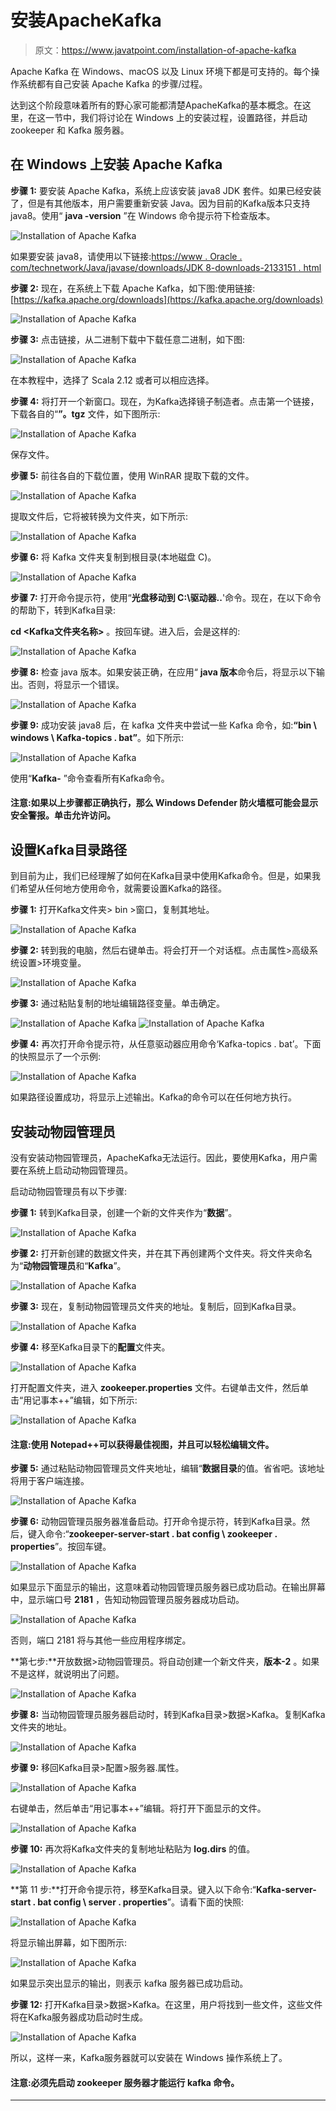 # 安装ApacheKafka

> 原文：<https://www.javatpoint.com/installation-of-apache-kafka>

Apache Kafka 在 Windows、macOS 以及 Linux 环境下都是可支持的。每个操作系统都有自己安装 Apache Kafka 的步骤/过程。

达到这个阶段意味着所有的野心家可能都清楚ApacheKafka的基本概念。在这里，在这一节中，我们将讨论在 Windows 上的安装过程，设置路径，并启动 zookeeper 和 Kafka 服务器。

## 在 Windows 上安装 Apache Kafka

**步骤 1:** 要安装 Apache Kafka，系统上应该安装 java8 JDK 套件。如果已经安装了，但是有其他版本，用户需要重新安装 Java。因为目前的Kafka版本只支持 java8。使用“ **java -version** ”在 Windows 命令提示符下检查版本。

![Installation of Apache Kafka](img/f3cd0457e9726cc996589c75527f4ccc.png)

如果要安装 java8，请使用以下链接:[https://www . Oracle . com/technetwork/Java/javase/downloads/JDK 8-downloads-2133151 . html](https://www.oracle.com/technetwork/java/javase/downloads/jdk8-downloads-2133151.html)

**步骤 2:** 现在，在系统上下载 Apache Kafka，如下图:使用链接:[https://kafka.apache.org/downloads](https://kafka.apache.org/downloads)

![Installation of Apache Kafka](img/19c12f32fb7555ebe802c6e575de8b29.png)

**步骤 3:** 点击链接，从二进制下载中下载任意二进制，如下图:

![Installation of Apache Kafka](img/93822d4a91609bff2f5358e4f38775f7.png)

在本教程中，选择了 Scala 2.12 或者可以相应选择。

**步骤 4:** 将打开一个新窗口。现在，为Kafka选择镜子制造者。点击第一个链接，下载各自的“**”。tgz** 文件，如下图所示:

![Installation of Apache Kafka](img/9f591ac3c98b794a64c27fb4212d4e4d.png)

保存文件。

**步骤 5:** 前往各自的下载位置，使用 WinRAR 提取下载的文件。

![Installation of Apache Kafka](img/88e08a44869ccb026a9c88ffd1404804.png)

提取文件后，它将被转换为文件夹，如下所示:

![Installation of Apache Kafka](img/1d52c8da9a612841d29c2c3bb70fae64.png)

**步骤 6:** 将 Kafka 文件夹复制到根目录(本地磁盘 C)。

![Installation of Apache Kafka](img/53a8435a9f629edece379a0637546149.png)

**步骤 7:** 打开命令提示符，使用“**光盘移动到 C:\驱动器..**'命令。现在，在以下命令的帮助下，转到Kafka目录:

**cd <Kafka文件夹名称>** 。按回车键。进入后，会是这样的:

![Installation of Apache Kafka](img/31a3b18de1c2e236664daa56540daf9a.png)

**步骤 8:** 检查 java 版本。如果安装正确，在应用“ **java 版本**命令后，将显示以下输出。否则，将显示一个错误。

![Installation of Apache Kafka](img/d58b0db3d344dacfaddb2fc971cb30c4.png)

**步骤 9:** 成功安装 java8 后，在 kafka 文件夹中尝试一些 Kafka 命令，如:**“bin \ windows \ Kafka-topics . bat”**。如下所示:

![Installation of Apache Kafka](img/cb6c80e4e640712f42d75b22da41f13d.png)

使用“**Kafka-** ”命令查看所有Kafka命令。

#### 注意:如果以上步骤都正确执行，那么 Windows Defender 防火墙框可能会显示安全警报。单击允许访问。

## 设置Kafka目录路径

到目前为止，我们已经理解了如何在Kafka目录中使用Kafka命令。但是，如果我们希望从任何地方使用命令，就需要设置Kafka的路径。

**步骤 1:** 打开Kafka文件夹> bin >窗口，复制其地址。

![Installation of Apache Kafka](img/e7839ecaebbee6e049c8e6c61aace2d0.png)

**步骤 2:** 转到我的电脑，然后右键单击。将会打开一个对话框。点击属性>高级系统设置>环境变量。

![Installation of Apache Kafka](img/19b136dae8948b6164f35707cbf5eb98.png)

**步骤 3:** 通过粘贴复制的地址编辑路径变量。单击确定。

![Installation of Apache Kafka](img/e6f282ac9f7b572ecaa5129ecc6e5d44.png)
![Installation of Apache Kafka](img/2a90f7eb80bc18b58ea0a1eaf698f287.png)

**步骤 4:** 再次打开命令提示符，从任意驱动器应用命令‘Kafka-topics . bat’。下面的快照显示了一个示例:

![Installation of Apache Kafka](img/689c5af9bebb8490cac34bfd6ebe0737.png)

如果路径设置成功，将显示上述输出。Kafka的命令可以在任何地方执行。

## 安装动物园管理员

没有安装动物园管理员，ApacheKafka无法运行。因此，要使用Kafka，用户需要在系统上启动动物园管理员。

启动动物园管理员有以下步骤:

**步骤 1:** 转到Kafka目录，创建一个新的文件夹作为“**数据**”。

![Installation of Apache Kafka](img/1582bf58a63a63503b09ecf55b18ff3e.png)

**步骤 2:** 打开新创建的数据文件夹，并在其下再创建两个文件夹。将文件夹命名为“**动物园管理员**和“**Kafka**”。

![Installation of Apache Kafka](img/d432c938227c668556f2a9b572f0f8de.png)

**步骤 3:** 现在，复制动物园管理员文件夹的地址。复制后，回到Kafka目录。

![Installation of Apache Kafka](img/a81c701832944e615edd45c9a316b3b8.png)

**步骤 4:** 移至Kafka目录下的**配置**文件夹。

![Installation of Apache Kafka](img/10a642e80db3ff827e98eaa8b9ffcfcd.png)

打开配置文件夹，进入 **zookeeper.properties** 文件。右键单击文件，然后单击“用记事本++”编辑，如下所示:

![Installation of Apache Kafka](img/8ceb8814eae9fe2fc6ea9d8ba969e77f.png)

#### 注意:使用 Notepad++可以获得最佳视图，并且可以轻松编辑文件。

**步骤 5:** 通过粘贴动物园管理员文件夹地址，编辑“**数据目录**的值。省省吧。该地址将用于客户端连接。

![Installation of Apache Kafka](img/a7bde704c51ecad8f90daa1cd68b5f1f.png)

**步骤 6:** 动物园管理员服务器准备启动。打开命令提示符，转到Kafka目录。然后，键入命令:“**zookeeper-server-start . bat config \ zookeeper . properties**”。按回车键。

![Installation of Apache Kafka](img/8e825a1b1f46e419452674a34c95e185.png)

如果显示下面显示的输出，这意味着动物园管理员服务器已成功启动。在输出屏幕中，显示端口号 **2181** ，告知动物园管理员服务器成功启动。

![Installation of Apache Kafka](img/db86faea4f78f522a1d9a72fd03c24a5.png)

否则，端口 2181 将与其他一些应用程序绑定。

**第七步:**开放数据>动物园管理员。将自动创建一个新文件夹，**版本-2** 。如果不是这样，就说明出了问题。

![Installation of Apache Kafka](img/6ecb19cb54b818f942ddb927c5982489.png)

**步骤 8:** 当动物园管理员服务器启动时，转到Kafka目录>数据>Kafka。复制Kafka文件夹的地址。

![Installation of Apache Kafka](img/f2df2bb6053d38672dc71cb4c6f18459.png)

**步骤 9:** 移回Kafka目录>配置>服务器.属性。

![Installation of Apache Kafka](img/7d26d85ff01f63a70348dd232311f3ab.png)

右键单击，然后单击“用记事本++”编辑。将打开下面显示的文件。

![Installation of Apache Kafka](img/654e221ba93ac20350a005e621185486.png)

**步骤 10:** 再次将Kafka文件夹的复制地址粘贴为 **log.dirs** 的值。

![Installation of Apache Kafka](img/4f0dd7797f57187e91ed5ddc8b22a8aa.png)

**第 11 步:**打开命令提示符，移至Kafka目录。键入以下命令:“**Kafka-server-start . bat config \ server . properties**”。请看下面的快照:

![Installation of Apache Kafka](img/403b8d459b33d4a86de9873b45679118.png)

将显示输出屏幕，如下图所示:

![Installation of Apache Kafka](img/ecc34b1e669fc8c9fedf50aa566eb0bf.png)

如果显示突出显示的输出，则表示 kafka 服务器已成功启动。

**步骤 12:** 打开Kafka目录>数据>Kafka。在这里，用户将找到一些文件，这些文件将在Kafka服务器成功启动时生成。

![Installation of Apache Kafka](img/1e4052244fca1a7ac52335fe5796faca.png)

所以，这样一来，Kafka服务器就可以安装在 Windows 操作系统上了。

#### 注意:必须先启动 zookeeper 服务器才能运行 kafka 命令。

* * *